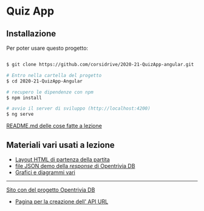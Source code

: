 # Quiz App

## Installazione

Per poter usare questo progetto:

```bash

$ git clone https://github.com/corsidrive/2020-21-QuizApp-angular.git

# Entro nella cartella del progetto
$ cd 2020-21-QuizApp-Angular

# recupero le dipendenze con npm
$ npm install

# avvio il server di sviluppo (http://localhost:4200)
$ ng serve

```

[README.md delle cose fatte a lezione](./__docs__/README.angular.md)

## Materiali vari usati a lezione

- [Layout HTML di partenza della partita](./__docs__/index.html)
- [file JSON demo della *response* di Opentrivia DB](./__docs__/response.json)
- [Grafici e diagrammi vari](./__docs__/png/angular_quiz.component.png)

---

[Sito con del progetto Opentrivia DB](https://opentdb.com/)
- [Pagina per la creazione dell' API URL](https://opentdb.com/api_config.php)



